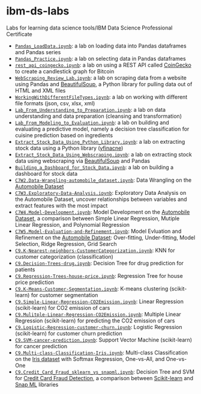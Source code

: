 # ibm-ds-labs
Labs for learning data science tools/IBM Data Science Professional Certificate

- [`Pandas_LoadData.ipynb`](Pandas_LoadData.ipynb): a lab on loading data into Pandas dataframes and Pandas series  
- [`Pandas_Practice.ipynb`](Pandas_Practice.ipynb): a lab on selecting data in Pandas dataframes
- [`rest_api_coingecko.ipynb`](rest_api_coingecko.ipynb): a lab on using a REST API called [CoinGecko](https://www.coingecko.com/en/api) to create a candlestick graph for Bitcoin 
- [`WebScraping_Review_Lab.ipynb`](WebScraping_Review_Lab.ipynb): a lab on scraping data from a website using Pandas and [BeautifulSoup](https://www.crummy.com/software/BeautifulSoup/bs4/doc/), a Python library for pulling data out of HTML and XML files
- [`WorkingWithDifferentFileTypes.ipynb`](WorkingWithDifferentFileTypes.ipynb): a lab on working with different file formats (json, csv, xlsx, xml) 
- [`Lab_From_Understanding_to_Preparation.ipynb`](Lab_From_Understanding_to_Preparation.ipynb): a lab on data understanding and data preparation (cleansing and transformation)
- [`Lab_From_Modeling_to_Evaluation.ipynb`](Lab_From_Modeling_to_Evaluation.ipynb): a lab on building and evaluating a predictive model, namely a decision tree classification for cuisine prediction based on ingredients
- [`Extract_Stock_Data_Using_Python_Library.ipynb`](Extract_Stock_Data_Using_Python_Library.ipynb): a lab on extracting stock data using a Python library ([yfinacne](https://aroussi.com/post/python-yahoo-finance))
- [`Extract_Stock_Data_Using_Webscraping.ipynb`](Extract_Stock_Data_Using_Webscraping.ipynb): a lab on extracting stock data using webscraping via [BeautifulSoup](https://www.crummy.com/software/BeautifulSoup/bs4/doc/) and Pandas
- [`Building_a_Dashboard_for_Stock_Data.ipynb`](Building_a_Dashboard_for_Stock_Data.ipynb): a lab on building a dashboard for stock data
- [`C7W2.Data-Wrangling-automobile_dataset.ipynb`](C7W2.Data-Wrangling-automobile_dataset.ipynb): Data Wrangling on the [Automobile Dataset](https://www.kaggle.com/datasets/toramky/automobile-dataset) 
- [`C7W3.Exploratory-Data-Analysis.ipynb`](C7W3.Exploratory-Data-Analysis.ipynb): Exploratory Data Analysis on the Automobile Dataset, uncover relationships between variables and extract features with the most impact
- [`C7W4.Model-Development.ipynb`](C7W4.Model-Development.ipynb): Model Development on the [Automobile Dataset](https://www.kaggle.com/datasets/toramky/automobile-dataset), a comparison between Simple Linear Regression, Mutiple Linear Regression, and Polynomial Regression
- [`C7W5.Model-Evaluation-and-Refinement.ipynb`](C7W5.Model-Evaluation-and-Refinement.ipynb): Model Evluation and Refinement on the [Automobile Dataset](https://www.kaggle.com/datasets/toramky/automobile-dataset): Over-fitting, Under-fitting,  Model Selection, Ridge Regression, Grid Search
- [`C9.K-Nearest-neighbors-CustomerCategorization.ipynb`](C9.K-Nearest-neighbors-CustomerCategorization.ipynb): KNN for customer categorization (classification)
- [`C9.Decision-Trees-drug.ipynb`](C9.Decision-Trees-drug.ipynb): Decision Tree for drug prediction for patients
- [`C9.Regression-Trees-house-price.ipynb`](C9.Regression-Trees-house-price.ipynb): Regression Tree for house price prediction 
- [`C9.K-Means-Customer-Segmentation.ipynb`](C9.K-Means-Customer-Segmentation.ipynb): K-means clustering (scikit-learn) for customer segmentation
- [`C9.Simple-Linear-Regression-CO2Emission.ipynb`](C9.Simple-Linear-Regression-CO2Emission.ipynb): Linear Regression (scikit-learn) for CO2 emission of cars
- [`C9.Mulitple-Linear-Regression-CO2Emission.ipynb`](C9.Mulitple-Linear-Regression-CO2Emission.ipynb): Multiple Linear Regression (scikit-learn) for predicting the CO2 emission of cars
- [`C9.Logistic-Regression-customer-churn.ipynb`](C9.Logistic-Regression-customer-churn.ipynb): Logistic Regression (scikit-learn) for customer churn prediction
- [`C9.SVM-cancer-prediction.ipynb`](C9.SVM-cancer-prediction.ipynb): Support Vector Machine (scikit-learn) for cancer prediction
- [`C9.Multi-class-Classification-Iris.ipynb`](C9.Multi-class-Classification-Iris.ipynb): Multi-class Classification on the [Iris dataset](https://archive.ics.uci.edu/ml/datasets/iris) with Softmax Regression, One-vs-All, and One-vs-One
- [`C9.Credit_Card_Fraud_sklearn_vs_snapml.ipynb`](C9.Credit_Card_Fraud_sklearn_vs_snapml.ipynb): Decision Tree and SVM for [Credit Card Fraud Detection](https://www.kaggle.com/datasets/mlg-ulb/creditcardfraud), a comparison between [Scikit-learn](https://scikit-learn.org/stable/) and [Snap ML](https://www.zurich.ibm.com/snapml/) libraries
